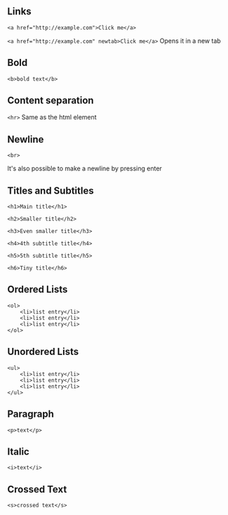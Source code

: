 ## Links
`<a href="http://example.com">Click me</a>`

`<a href="http://example.com" newtab>Click me</a>` Opens it in a new tab


## Bold
`<b>bold text</b>`


## Content separation
`<hr>` Same as the html element


## Newline
`<br>`

It's also possible to make a newline by pressing enter


## Titles and Subtitles
`<h1>Main title</h1>`

`<h2>Smaller title</h2>`

`<h3>Even smaller title</h3>`

`<h4>4th subtitle title</h4>`

`<h5>5th subtitle title</h5>`

`<h6>Tiny title</h6>`


## Ordered Lists
```
<ol>
    <li>list entry</li>
    <li>list entry</li>
    <li>list entry</li>
</ol>
```


## Unordered Lists
```
<ul>
    <li>list entry</li>
    <li>list entry</li>
    <li>list entry</li>
</ul>
```


## Paragraph
`<p>text</p>`

## Italic
`<i>text</i>`

## Crossed Text
`<s>crossed text</s>`
